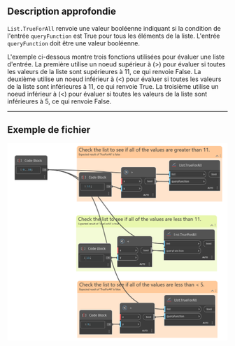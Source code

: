 ## Description approfondie
`List.TrueForAll` renvoie une valeur booléenne indiquant si la condition de l'entrée `queryFunction` est True pour tous les éléments de la liste. L'entrée `queryFunction` doit être une valeur booléenne.

L'exemple ci-dessous montre trois fonctions utilisées pour évaluer une liste d'entrée. La première utilise un noeud supérieur à (>) pour évaluer si toutes les valeurs de la liste sont supérieures à 11, ce qui renvoie False. La deuxième utilise un noeud inférieur à (<) pour évaluer si toutes les valeurs de la liste sont inférieures à 11, ce qui renvoie True. La troisième utilise un noeud inférieur à (<) pour évaluer si toutes les valeurs de la liste sont inférieures à 5, ce qui renvoie False.
___
## Exemple de fichier

![List.TrueForAll](./List.TrueForAll_img.jpg)
